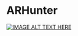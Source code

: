 # ARHunter
[![IMAGE ALT TEXT HERE](https://img.youtube.com/vi/LvXEUI9QU7Ig0okv/0.jpg)](https://www.youtube.com/watch?v=LvXEUI9QU7Ig0okv)
